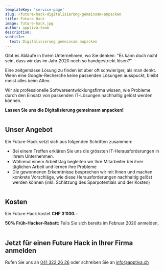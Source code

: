 ```yaml
---
templateKey: 'service-page'
slug: /future-hack-digitalisierung-gemeinsam-anpacken
title: Future Hack
image: future-hack.jpg
author: apptiva-team
description:
subtitle:
  text: Digitalisierung gemeinsam anpacken
---
```


<div class="full-width" style="overflow: auto;">
<div class="container">
Gibt es Abläufe in Ihrem Unternehmen, wo Sie denken:
"Es kann doch nicht sein, dass wir das im Jahr 2020 noch so handgestrickt lösen?"

Eine zeitgemässe Lösung zu finden ist aber oft schwieriger, als man denkt. Wenn eine Google-Recherche keine passenden Lösungen ausspuckt, bleibt meist alles beim Alten.

Wir als professionelle Softwareentwicklungsfirma wissen, wie Probleme durch den Einsatz von passenden IT-Lösungen nachhaltig gelöst werden können.

**Lassen Sie uns die Digitalisierung gemeinsam anpacken!**

</div>
</div>

<div class="full-width dark-section" style="overflow: auto;">
<div class="container">

## Unser Angebot

Ein Future-Hack setzt sich aus folgenden Schritten zusammen:

- Bei einem Treffen erklären Sie uns die grössten IT-Herausforderungen in Ihrem Unternehmen.
- Während einem Arbeitstag begleiten wir Ihre Mitarbeiter bei ihrer täglichen Arbeit und lernen ihre Probleme
- Die gewonnenen Erkenntnisse besprechen wir mit Ihnen und machen konkrete Vorschläge, wie diese Herausforderungen nachhaltig gelöst werden können (inkl. Schätzung des Sparpotentials und der Kosten)

</div>
</div>

<div class="full-width" style="overflow: auto;">
<div class="container">

## Kosten

Ein Future Hack kostet **CHF 3’000.-**

**50% Früh-Hacker-Rabatt:** Falls Sie sich bereits im Februar 2020 anmelden,

</div>
</div>

<div class="full-width dark-section" style="overflow: auto;">
<div class="container">

## Jetzt für einen Future Hack in Ihrer Firma anmelden

Rufen Sie uns an [041 322 26 26](tel:+41413222626) oder schreiben Sie an [info@­apptiva.ch](mailto:info@apptiva.ch)

</div>
</div>
